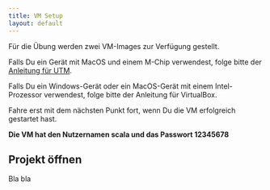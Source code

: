 ```yaml
---
title: VM Setup
layout: default
---
```


Für die Übung werden zwei VM-Images zur Verfügung gestellt.

Falls Du ein Gerät mit MacOS und einem M-Chip verwendest, folge bitte der [Anleitung für UTM]({{site.baseurl}}/docs/setup/utm.html).

Falls Du ein Windows-Gerät oder ein MacOS-Gerät mit einem Intel-Prozessor verwendest, folge bitte der Anleitung für VirtualBox.

Fahre erst mit dem nächsten Punkt fort, wenn Du die VM erfolgreich gestartet hast.

**Die VM hat den Nutzernamen scala und das Passwort 12345678**

## Projekt öffnen
Bla bla